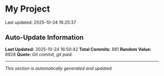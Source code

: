 # My Project


Last updated: 2025-10-24 16:25:37
























































































































































































































































































































































































































































































































































































































































































































































































































































































































































































































































































































































































































































































































## Auto-Update Information

**Last Updated:** 2025-10-24 16:50:42
**Total Commits:** 881
**Random Value:** 8928
**Quote:** _Git commit, git paid._

---
_This section is automatically generated and updated._